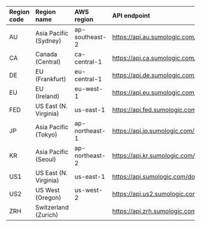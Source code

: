 | Region code | Region name | AWS region | API endpoint |
|:----|:----|:---|:-----|
| AU  | Asia Pacific (Sydney)  | ap-southeast-2 | https://api.au.sumologic.com/docs/csoar/   |
| CA  | Canada (Central)       | ca-central-1   | https://api.ca.sumologic.com/docs/csoar/   |
| DE  | EU (Frankfurt)         | eu-central-1   | https://api.de.sumologic.com/docs/csoar/   |
| EU  | EU (Ireland)           | eu-west-1      | https://api.eu.sumologic.com/docs/csoar/   |
| FED | US East (N. Virginia)  | us-east-1      | https://api.fed.sumologic.com/docs/csoar/  |
| JP  | Asia Pacific (Tokyo)   | ap-northeast-1 | https://api.jp.sumologic.com/docs/csoar/   |
| KR  | Asia Pacific (Seoul)   | ap-northeast-2 | https://api.kr.sumologic.com/docs/csoar/   |
| US1 | US East (N. Virginia)  | us-east-1      | https://api.sumologic.com/docs/csoar/      |
| US2 | US West (Oregon)       | us-west-2      | https://api.us2.sumologic.com/docs/csoar/  |
| ZRH | Switzerland (Zurich)   |                | https://api.zrh.sumologic.com/docs/csoar/  |